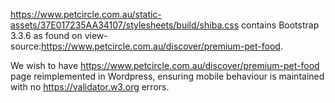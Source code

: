 https://www.petcircle.com.au/static-assets/37E017235AA34107/stylesheets/build/shiba.css contains Bootstrap 3.3.6 as found on view-source:https://www.petcircle.com.au/discover/premium-pet-food.

We wish to have https://www.petcircle.com.au/discover/premium-pet-food page reimplemented in Wordpress, ensuring mobile behaviour is maintained with no https://validator.w3.org errors. 
